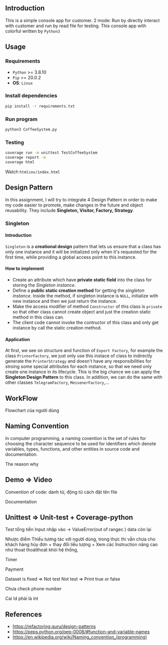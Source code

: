 ## Introduction
This is a simple console app for customer. 2 mode: Run by directly interact with customer and run by read file for testing. This console app with colorful written by `Python3`



## Usage
### Requirements
+ `Python` >= 3.8.10
+ `Pip` >= 20.0.2
+ **OS**: `Linux` 

### Install dependencies
``` sh
pip install -r requirements.txt
```

### Run program
``` sh
python3 CoffeeSystem.py
```

### Testing
``` sh
coverage run -m unittest TestCoffeeSystem
coverage report -m
coverage html
```

Watch `htmlcov/index.html`

## Design Pattern
In this assignment, I will try to integrate 4 Design Pattern in order to make my code easier to promote, make changes in the future and object reusability. They include **Singleton, Visitor, Factory, Strategy**. 
### Singleton

#### Introduction
`Singleton` is a **creational design** pattern that lets us ensure that a class has only one instance and it will be initialized only when it's requested for the first time, while providing a global access point to this instance.


#### How to implement
+ Create an attribute which have **private static field** into the class for storing the *Singleton instance*.
+ Define a **public static creation method** for getting the *singleton instance*. Inside the method, if singleton instance is `NULL`, initialize with new instance and then we just return the instance.
+ Make the access modifier of method `Constructor` of this class is `private` so that other class cannot create object and just the creation static method in this class can.
+ The client code cannot invoke the contructor of this class and only get instance by call the static creation method. 

#### Application
At first, we see on structure and function of `Export Factory`, for example the class `PrinterFactory`, we just only use this instace of class to indirectly generate the `PrinterStrategy` and doesn't have any responsibilities for stroing some special attributes for each instance, so that we need only create one instance in its lifecycle. This is the big chance we can apply the **Singleton Design Pattern** to this class. In addition, we can do the same with other classes `TelegramFactory`, `MessenerFactory`,...


## WorkFlow
Flowchart của người dùng 


## Naming Convention
In computer programming, a naming covention is the set of rules for choosing the character sequence to be used for identifiers which denote variables, types, functions, and other entities in source code and documentation.

The reason why 

## Demo => Video

Convention of code:
danh từ, động từ
cách đặt tên file

Documentation

## Unittest => Unit-test + Coverage-python
Test tổng tiền
Input nhập vào -> ValueError(out of rangec  )
data còn lại

Nhược điểm
Thiếu tương tác với người dùng, trong thực thi vẫn chưa cho khách hàng hủy đơn + thay đổi liều lượng + Xem các Instruction nâng cao như thoat thoátthoát khỏi hệ thống, 

Timer

Payment

Dataset is fixed => Not test 
Not test => Print true or false

Chưa check phone number

Cai Id phải là int 


## References
+ https://refactoring.guru/design-patterns
+ https://peps.python.org/pep-0008/#function-and-variable-names
+ https://en.wikipedia.org/wiki/Naming_convention_(programming)